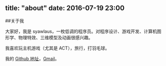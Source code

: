 title: "about"
date: 2016-07-19 23:00
---

##关于我

大家好，我是 syawlaus，一枚低调的程序员。对程序设计、游戏开发、计算机图形学、物理特效、三维模型及动画很感兴趣。

我喜欢玩主机游戏（尤其是 ACT），旅行，打羽毛球。

我的 [Github 地址](https://github.com/syawlaus)，[Gmail](syawlaus@gmail.com)。
